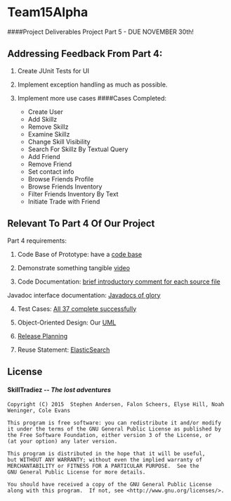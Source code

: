 # Team15Alpha
####Project Deliverables 
Project Part 5 - DUE NOVEMBER 30th! 

## Addressing Feedback From Part 4:
  1. Create JUnit Tests for UI
  2. Implement exception handling as much as possible.
  
  3. Implement more use cases
    ####Cases Completed:
     * Create User
     * Add Skillz
     * Remove Skillz
     * Examine Skillz
     * Change Skill Visibility
     * Search For Skillz By Textual Query
     * Add Friend
     * Remove Friend
     * Set contact info
     * Browse Friends Profile
     * Browse Friends Inventory
     * Filter Friends Inventory By Text
     * Initiate Trade with Friend

## Relevant To Part 4 Of Our Project
Part 4 requirements:


   1. Code Base of Prototype: have a [code base](https://github.com/CMPUT301F15T15/Team15Alpha)


   2. Demonstrate something tangible [video](https://github.com/CMPUT301F15T15/Team15Alpha/blob/master/p4.mp4) 
   
   
   3. Code Documentation: [brief introductory comment for each source file](https://github.com/CMPUT301F15T15/Team15Alpha/wiki/Brief-Comment-For-Each-File)
   
   Javadoc interface documentation: [Javadocs of glory](https://github.com/CMPUT301F15T15/Team15Alpha/tree/master/docs/Javadocs)

   4. Test Cases: [All 37 complete successfully](https://github.com/CMPUT301F15T15/Team15Alpha/tree/master/Skill/app/src/androidTest/java/com/skilltradiez/skilltraderz)
   

   5. Object-Oriented Design: Our [UML](https://github.com/CMPUT301F15T15/Team15Alpha/tree/master/docs/UML)

   6. [Release Planning](https://github.com/CMPUT301F15T15/Team15Alpha/wiki/Release-Planning)

   7. Reuse Statement: [ElasticSearch](https://github.com/CMPUT301F15T15/Team15Alpha/wiki/ElasticSearch)



## License 
####   __SkillTradiez__ -- _The lost adventures_
   
    Copyright (C) 2015  Stephen Andersen, Falon Scheers, Elyse Hill, Noah Weninger, Cole Evans

    This program is free software: you can redistribute it and/or modify
    it under the terms of the GNU General Public License as published by
    the Free Software Foundation, either version 3 of the License, or
    (at your option) any later version.

    This program is distributed in the hope that it will be useful,
    but WITHOUT ANY WARRANTY; without even the implied warranty of
    MERCHANTABILITY or FITNESS FOR A PARTICULAR PURPOSE.  See the
    GNU General Public License for more details.

    You should have received a copy of the GNU General Public License
    along with this program.  If not, see <http://www.gnu.org/licenses/>.

